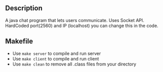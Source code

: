 ## Description
A java chat program that lets users communicate.
Uses Socket API.
HardCoded port(2560) and IP (localhost) you can change this in the code.

## Makefile
- Use `make server` to compile and run server
- Use `make client` to compile and run client
- Use `make clean` to remove all .class files from your directory

